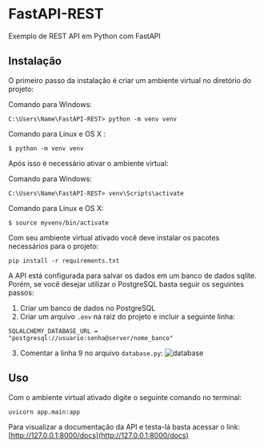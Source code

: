 # FastAPI-REST

Exemplo de REST API em Python com FastAPI

## Instalação

O primeiro passo da instalação é criar um ambiente virtual no diretório do projeto:

Comando para Windows:
```
C:\Users\Name\FastAPI-REST> python -m venv venv
```

Comando para Linux e OS X :
```
$ python -m venv venv
```

Após isso é necessário ativar o ambiente virtual:

Comando para Windows:
```
C:\Users\Name\FastAPI-REST> venv\Scripts\activate
```

Comando para Linux e OS X:
```
$ source myvenv/bin/activate
```

Com seu ambiente virtual ativado você deve instalar os pacotes necessários para o projeto:
```
pip install -r requirements.txt
```

A API está configurada para salvar os dados em um banco de dados sqlite. Porém, se você desejar
utilizar o PostgreSQL basta seguir os seguintes passos:

1. Criar um banco de dados no PostgreSQL
2. Criar um arquivo ```.env``` na raiz do projeto e incluir a seguinte linha:
```
SQLALCHEMY_DATABASE_URL = "postgresql://usuario:senha@server/nome_banco"
``` 
3. Comentar a linha 9 no arquivo ```database.py```:
![database](https://user-images.githubusercontent.com/69127474/106083936-16793780-60fc-11eb-8e49-48d5c80fff0d.PNG)

## Uso
Com o ambiente virtual ativado digite o seguinte comando no terminal:
```
uvicorn app.main:app 
```
Para visualizar a documentação da API e testa-lá basta acessar o link:
[http://127.0.0.1:8000/docs](http://127.0.0.1:8000/docs)


